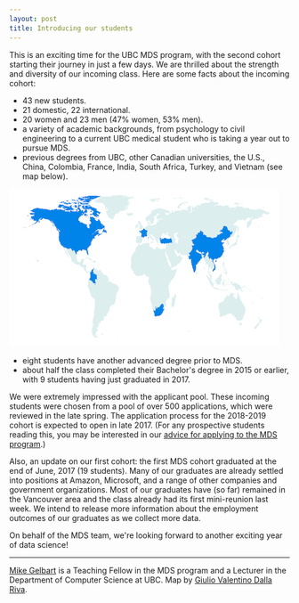 ```yaml
---
layout: post
title: Introducing our students
---
```


This is an exciting time for the UBC MDS program, with the second cohort starting their journey in just a few days. 
We are thrilled about the strength and diversity of our incoming class. Here are some facts about the incoming cohort:

- 43 new students.
- 21 domestic, 22 international. 
- 20 women and 23 men (47% women, 53% men). 
- a variety of academic backgrounds, from psychology to civil engineering to a current UBC medical student who is taking a year out to pursue MDS.
- previous degrees from UBC, other Canadian universities, the U.S., China, Colombia, France, India, South Africa, Turkey, and Vietnam (see map below).

![](/img/blog/students_degree_geo.png)

- eight students have another advanced degree prior to MDS.
- about half the class completed their Bachelor's degree in 2015 or earlier, with 9 students having just graduated in 2017.

We were extremely impressed with the applicant pool.
These incoming students were chosen from a pool of over 500 applications, which were reviewed in the late spring. 
The application process for the 2018-2019 cohort is expected to open in late 2017.
(For any prospective students reading this, you may be interested in our [advice for applying to the MDS program](/resources_pages/applicationAdvice/).)

Also, an update on our first cohort: the first MDS cohort graduated at the end of June, 2017 (19 students). Many of our graduates are already settled into positions at Amazon, Microsoft, and a range of other companies and government organizations. Most of our graduates have (so far) remained in the Vancouver area and the class already had its first mini-reunion last week. We intend to release more information about the employment outcomes of our graduates as we collect more data.

On behalf of the MDS team, we're looking forward to another exciting year of data science!

---------

[Mike Gelbart](http://www.cs.ubc.ca/~mgelbart/) is a Teaching Fellow in the MDS program and a Lecturer in the Department of Computer Science at UBC. Map by [Giulio Valentino Dalla Riva](http://gvdallariva.net/).

